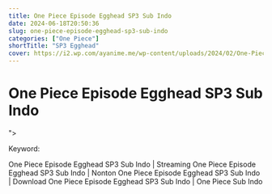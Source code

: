 ```yaml
---
title: One Piece Episode Egghead SP3 Sub Indo
date: 2024-06-18T20:50:36
slug: one-piece-episode-egghead-sp3-sub-indo
categories: ["One Piece"]
shortTitle: "SP3 Egghead"
cover: https://i2.wp.com/ayanime.me/wp-content/uploads/2024/02/One-Piece-Season-21-Cover.jpg
---
```


# One Piece Episode Egghead SP3 Sub Indo

<iframe-loader iframe-src1="https://play.ayanime.me/include/fluidplayer/fluidplayer.php?VideoSrc1=https%3A%2F%2Fdrive.google.com%2Ffile%2Fd%2F1TWWQ5cyyMqxiX1266_Rm8gC5vPG9iFE8%2Fpreview&VideoType1=video%2Fmp4&VideoQuality1=480p&VideoSrc2=https%3A%2F%2Fdrive.google.com%2Ffile%2Fd%2F1hyZthWyAr7i9XlzEslUhNCFLO4h-eZGK%2Fpreview&VideoType2=video%2Fmp4&VideoQuality2=720p&VideoSrc3=https%3A%2F%2Fdrive.google.com%2Ffile%2Fd%2F1YlpTiIHFRA5UJIR-_bXekU_fgR9dlFD4%2Fpreview&VideoType3=video%2Fmp4&VideoQuality3=1080p&VideoSrc4=&VideoType4=&VideoQuality4=&VideoPoster=&VideoTrack1=&kind1=&srclang1=&label1=&default1=&VideoTrack2=&kind2=&srclang2=&label2=&default2=&player=fluid+player&server=Drive+API&api=&width=100%25&height=900px" iframe-src2="https://drive.google.com/file/d/1YlpTiIHFRA5UJIR-_bXekU_fgR9dlFD4/preview"></iframe>"></iframe-loader>

Keyword:
<p>One Piece Episode Egghead SP3 Sub Indo | Streaming One Piece Episode Egghead SP3 Sub Indo | Nonton One Piece Episode Egghead SP3 Sub Indo | Download One Piece Episode Egghead SP3 Sub Indo | One Piece Sub Indo</p>

